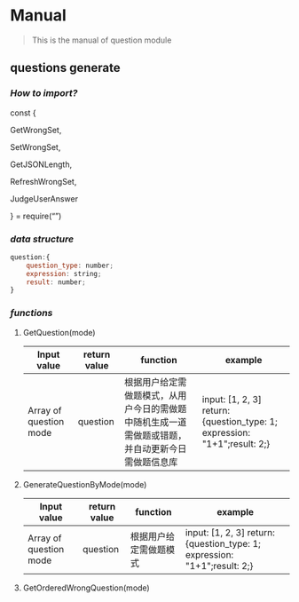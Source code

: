 # Manual

> This is the manual of question module

## questions generate

### *How to import?*

const {

 GetWrongSet,

 SetWrongSet,

 GetJSONLength,

 RefreshWrongSet,

 JudgeUserAnswer

} = require(“<file path of answerhandler.js>”)

### *data structure*

```js
question:{
    question_type: number;
    expression: string;
    result: number;
}
```

### *functions*

1. GetQuestion(mode)

   | Input value            | return value | function                                                     | example                                                      |
   | ---------------------- | ------------ | ------------------------------------------------------------ | ------------------------------------------------------------ |
   | Array of question mode | question     | 根据用户给定需做题模式，从用户今日的需做题中随机生成一道需做题或错题，并自动更新今日需做题信息库 | input: [1, 2, 3]  return:{question_type: 1; expression: "1+1";result: 2;} |

2. GenerateQuestionByMode(mode)

   | Input value            | return value | function               | example                                                      |
   | ---------------------- | ------------ | ---------------------- | ------------------------------------------------------------ |
   | Array of question mode | question     | 根据用户给定需做题模式 | input: [1, 2, 3]  return:{question_type: 1; expression: "1+1";result: 2;} |

3. GetOrderedWrongQuestion(mode)

